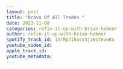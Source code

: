 ```yaml
---
layout: post
title: "Bravo Of All Trades "
date: 2023-11-08
categories: refin-it-up-with-brian-hebner
author: refin-it-up-with-brian-hebner
spotify_track_id: 15rMp7ihosV3j1Wst6vwRo
youtube_video_id: 
apple_track_id: 
youtube_metadata: 
---
```

